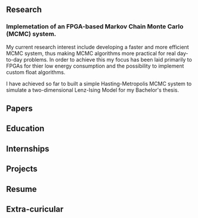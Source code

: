 ## Research

### Implemetation of an FPGA-based Markov Chain Monte Carlo (MCMC) system.

My current research interest include developing a faster and more efficient MCMC system, thus making MCMC algorithms more practical for real day-to-day problems. In order to achieve this my focus has been laid primarily to FPGAs for thier low energy consumption and the possibility to implement custom float algorithms. 

I have achieved so far to built a simple Hasting-Metropolis MCMC system to simulate a two-dimensional Lenz-Ising Model for my Bachelor's thesis. 

## Papers

## Education

## Internships

## Projects

## Resume

## Extra-curicular
